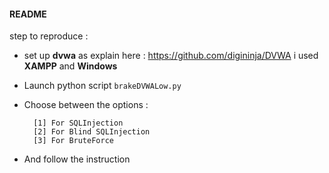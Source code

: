 #### README

step to reproduce :

* set up **dvwa** as explain here : https://github.com/digininja/DVWA i used **XAMPP** and **Windows**

* Launch python script `brakeDVWALow.py`


* Choose between the options :
 
        [1] For SQLInjection
        [2] For Blind SQLInjection
        [3] For BruteForce

* And follow the instruction